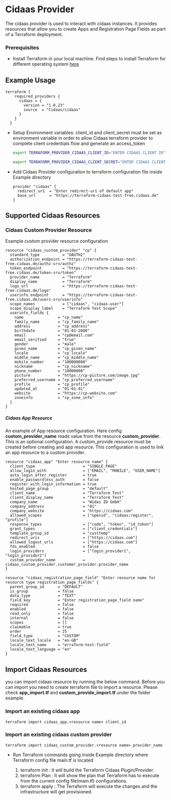 # Cidaas Provider

The cidaas provider is used to interact with cidaas instances. It provides resources that allow you to create Apps and Registration Page Fields as part of a Terraform deployment.

### Prerequisites

- Install Terraform in your local machine. Find steps to install Terraform for different operating system [here](https://developer.hashicorp.com/terraform/tutorials/aws-get-started/install-cli)

## Example Usage

```hcl
terraform {
    required_providers {
      cidaas = {
        version = "1.0.23"
        source  = "Cidaas/cidaas"
      }
    }
  }
```

- Setup Environment variables: client_id and client_secret must be set as environment variable in order to allow Cidaas terraform provider to complete client credentials flow and generate an access_token

  ```bash
  export TERRAFORM_PROVIDER_CIDAAS_CLIENT_ID="ENTER CIDAAS CLIENT ID"
  ```

  ```bash
  export TERRAFORM_PROVIDER_CIDAAS_CLIENT_SECRET="ENTER CIDAAS CLIENT SECRET"
  ```

- Add Cidaas Provider configuration to terraform configuration file inside Example directory

  ```hcl
  provider "cidaas" {
    redirect_uri  = "Enter redirect-uri of default app"
    base_url      = "https://terraform-cidaas-test-free.cidaas.de"
  }
  ```

## Supported Cidaas Resources

### Cidaas Custom Provider Resource

Example custom provider resource configuration

```hcl
resource "cidaas_custom_provider" "cp" {
  standard_type          = "OAUTH2"
  authorization_endpoint = "https://terraform-cidaas-test-free.cidaas.de/authz-srv/authz"
  token_endpoint         = "https://terraform-cidaas-test-free.cidaas.de/token-srv/token"
  provider_name          = "Terraform"
  display_name           = "Terraform"
  logo_url               = "https://terraform-cidaas-test-free.cidaas.de/logo"
  userinfo_endpoint      = "https://terraform-cidaas-test-free.cidaas.de/users-srv/userinfo"
  scope_names            = ["cidaas", "cidaas-user"]
  scope_display_label    = "Terraform Test Scope"
  userinfo_fields {
    name               = "cp_name"
    family_name        = "cp_family_name"
    address            = "cp_address"
    birthdate          = "01-01-2000"
    email              = "cp@email.com"
    email_verified     = "true"
    gender             = "male"
    given_name         = "cp_given_name"
    locale             = "cp_locale"
    middle_name        = "cp_middle_name"
    mobile_number      = "100000000"
    nickname           = "cp_nickname"
    phone_number       = "10000000"
    picture            = "https://cp-picture.com/image.jpg"
    preferred_username = "cp_preferred_username"
    profile            = "cp_profile"
    updated_at         = "01-01-01"
    website            = "https://cp-website.com"
    zoneinfo           = "cp_zone_info"
  }
}

```

##### Cidaas App Resource

An example of App resource configuration. Here config **custom_provider_name** reads value from the resource **custom_provider**. This is an optional configuration. A custom_provide resource must be created before creating and app resource. This configuration is used to link an app resource to a custom provider.

```hcl
resource "cidaas_app" "Enter resource name" {
  client_type                     = "SINGLE_PAGE"
  allow_login_with                = ["EMAIL", "MOBILE", "USER_NAME"]
  auto_login_after_register       = true
  enable_passwordless_auth        = false
  register_with_login_information = true
  hosted_page_group               = "default"
  client_name                     = "Terraform Test"
  client_display_name             = "Terraform Test"
  company_name                    = "Widas ID GmbH"
  company_address                 = "01"
  company_website                 = "https://cidaas.com"
  allowed_scopes                  = ["openid", "cidaas:register", "profile"]
  response_types                  = ["code", "token", "id_token"]
  grant_types                     = ["client_credentials"]
  template_group_id               = "custtemp"
  redirect_uris                   = ["https://cidaas.com"]
  allowed_logout_urls             = ["https://cidaas.com"]
  fds_enabled                     = false
  login_providers                 = ["login_provider1", "login_provider2"]
  custom_provider_name            = cidaas_custom_provider.customer_provider.provider_name
}
```

```hcl
resource "cidaas_registration_page_field" "Enter resource name for resource type registration_page_fields" {
  parent_group_id      = "DEFAULT"
  is_group             = false
  data_type            = "TEXT"
  field_key            = "Enter registration_page_field name"
  required             = false
  enabled              = false
  read_only            = false
  internal             = false
  scopes               = []
  claimable            = true
  order                = 25
  field_type           = "CUSTOM"
  locale_text_locale   = "en-GB"
  locale_text_name     = "erraform-test-field"
  locale_text_language = "en"
}
```

## Import Cidaas Resources

you can import cidaas resource by running the below command. Before you can import you need to create terraform file to import a resource. Please check **app_import.tf** and **custom_provide_import.tf** under the folder example.

### Import an existing cidaas app

```ssh
terraform import cidaas_app.<resource name> client_id
```

### Import an existing cidaas custom provider

```ssh
terraform import cidaas_custom_provider.<resource name> provider_name
```

- Run Terraform commands going inside Example directory where Terraform config file main.tf is located

  1. terraform init : It will build the Terraform Cidaas Plugin/Provider.
  2. terraform Plan : It will show the plan that Terraform has to execute from the current config file(main.tf) configurations.
  3. terraform apply : The Terraform will execute the changes and the infrastructure will get provisioned.
